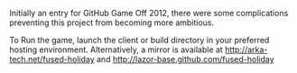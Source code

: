 Initially an entry for GitHub Game Off 2012, there were some complications preventing this project from becoming more ambitious.

To Run the game, launch the client or build directory in your preferred hosting environment. Alternatively, a mirror is available at http://arka-tech.net/fused-holiday and http://lazor-base.github.com/fused-holiday